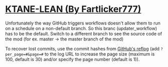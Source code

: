 # [KTANE-LEAN (By Fartlicker777)](https://github.com/Fartlicker777/KTANE-LEAN)

Unfortunately the way GitHub triggers workflows doesn't allow them to run on a schedule on a non-default branch. So this branc (updater_workflow) has to be the default. Switch to a different branch to see the source code of the mod (for ex. master -> the master branch of the mod)

To recover lost commits, use the commit hashes from [GitHub's reflog](https://api.github.com/repos/KtaneModules/KTANE-LEAN-Fartlicker777/events) (add `?per_page=#&page=#` to the log URL to increase the page size (maximum is 100, default is 30) and/or specify the page number (default is 1)).
